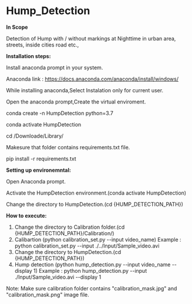 # Hump_Detection


**In Scope**

Detection of Hump with / without markings at Nighttime in urban area, streets, inside cities road etc., 


**Installation steps:**

Install anaconda prompt in your system.

Anaconda link : https://docs.anaconda.com/anaconda/install/windows/

While installing anaconda,Select Instalation only for current user.

Open the anaconda prompt,Create the virtual enviroment.
   
  conda create -n HumpDetection python=3.7
   
  conda activate HumpDetection
   
  cd /Downloade/Library/

Makesure that folder contains requirements.txt file.
   
  pip install -r requirements.txt
   


**Setting up environemntal:**

Open Anaconda prompt.

Activate the HumpDetection environment.(conda activate HumpDetection)

Change the directory to HumpDetection.(cd {HUMP_DETECTION_PATH})



**How to execute:**
1) Change the directory to Calibration folder.(cd {HUMP_DETECTION_PATH}/Calibration/)
2) Calibartion (python calibration_set.py --input video_name)
Example : python calibration_set.py --input ./../Input/Sample_video.avi
3) Change the directory to HumpDetection.(cd {HUMP_DETECTION_PATH})
4) Hump detection (python hump_detection.py --input video_name --display 1)
Example : python hump_detection.py --input ./Input/Sample_video.avi --display 1

Note: Make sure calibration folder contains "calibration_mask.jpg" and "calibration_mask.png" image file.
